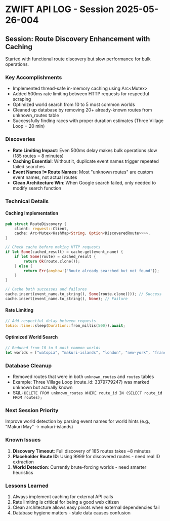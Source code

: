 # ZWIFT API LOG - Session 2025-05-26-004

## Session: Route Discovery Enhancement with Caching

Started with functional route discovery but slow performance for bulk operations.

### Key Accomplishments
- Implemented thread-safe in-memory caching using Arc<Mutex<HashMap>>
- Added 500ms rate limiting between HTTP requests for respectful scraping
- Optimized world search from 10 to 5 most common worlds
- Cleaned up database by removing 20+ already-known routes from unknown_routes table
- Successfully finding races with proper duration estimates (Three Village Loop = 20 min)

### Discoveries
- **Rate Limiting Impact**: Even 500ms delay makes bulk operations slow (185 routes = 8 minutes)
- **Caching Essential**: Without it, duplicate event names trigger repeated failed searches
- **Event Names != Route Names**: Most "unknown routes" are custom event names, not actual routes
- **Clean Architecture Win**: When Google search failed, only needed to modify search function

### Technical Details

#### Caching Implementation
```rust
pub struct RouteDiscovery {
    client: reqwest::Client,
    cache: Arc<Mutex<HashMap<String, Option<DiscoveredRoute>>>>,
}

// Check cache before making HTTP requests
if let Some(cached_result) = cache.get(event_name) {
    if let Some(route) = cached_result {
        return Ok(route.clone());
    } else {
        return Err(anyhow!("Route already searched but not found"));
    }
}

// Cache both successes and failures
cache.insert(event_name.to_string(), Some(route.clone())); // Success
cache.insert(event_name.to_string(), None); // Failure
```

#### Rate Limiting
```rust
// Add respectful delay between requests
tokio::time::sleep(Duration::from_millis(500)).await;
```

#### Optimized World Search
```rust
// Reduced from 10 to 5 most common worlds
let worlds = ["watopia", "makuri-islands", "london", "new-york", "france"];
```

### Database Cleanup
- Removed routes that were in both `unknown_routes` and `routes` tables
- Example: Three Village Loop (route_id: 3379779247) was marked unknown but actually known
- SQL: `DELETE FROM unknown_routes WHERE route_id IN (SELECT route_id FROM routes);`

### Next Session Priority
Improve world detection by parsing event names for world hints (e.g., "Makuri May" → makuri-islands)

### Known Issues
1. **Discovery Timeout**: Full discovery of 185 routes takes ~8 minutes
2. **Placeholder Route ID**: Using 9999 for discovered routes - need real ID extraction
3. **World Detection**: Currently brute-forcing worlds - need smarter heuristics

### Lessons Learned
1. Always implement caching for external API calls
2. Rate limiting is critical for being a good web citizen
3. Clean architecture allows easy pivots when external dependencies fail
4. Database hygiene matters - stale data causes confusion